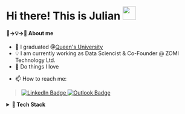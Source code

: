
# Hi there! This is Julian <img src="https://media.giphy.com/media/hvRJCLFzcasrR4ia7z/giphy.gif" width="35">
#### 🐣→💡→🚀 About me

- 🐣 I graduated @[Queen's University](https://queensu.ca/)
- 💡 I am currently working as Data Sciencist & Co-Founder @ ZOMI Technology Ltd.
- 🚀 Do things I love

<!-- - 👯 I’m looking to collaborate on ...
- 🤔 I’m looking for help with ...-->

- 📫 How to reach me: 

> <a href="www.linkedin.com/in/junliangdai" target="_blank">
>   <img src="https://img.shields.io/badge/-LinkedIn-0e76a8?style=for-the-badge&logo=Linkedin&logoColor=white" alt="LinkedIn Badge" />
> </a>
> <a href="mailto:daijulian419@gmail.com" target="_blank">
>   <img src="https://img.shields.io/badge/-Outlook-0078D4?style=for-the-badge&logo=microsoftoutlook&logoColor=white" alt="Outlook Badge" />
> </a>

<details>
  <summary><b>🔧 Tech Stack</b></summary>
  <br/>

#### 🗣️ Languages
![Python](https://img.shields.io/badge/python-%2314354C.svg?&style=for-the-badge&logo=python&logoColor=white)
![R](https://img.shields.io/badge/R-%23276DC3.svg?&style=for-the-badge&logo=r&logoColor=white)
![Solidity](https://img.shields.io/badge/solidity-%23363636?style=for-the-badge&logo=solidity)
![Go](https://img.shields.io/badge/go-00ADD8?style=for-the-badge&logo=go&logoColor=white)
![Latex](https://img.shields.io/badge/latex-008080?style=for-the-badge&logo=latex)



#### 💾 Databases and Data Warehouses
![Hive](https://img.shields.io/badge/apachehive-%23FDEE21?style=for-the-badge&logo=apachehive&logoColor=black)![Postgres](https://img.shields.io/badge/postgres-%23316192.svg?style=for-the-badge&logo=postgresql&logoColor=white)
![MySQL](https://img.shields.io/badge/mysql-%2300f.svg?style=for-the-badge&logo=mysql&logoColor=white)
![MongoDB](https://img.shields.io/badge/MongoDB-%234ea94b.svg?style=for-the-badge&logo=mongodb&logoColor=white)

#### 🖥️ ML/DL
![NumPy](https://img.shields.io/badge/numpy-%23013243.svg?style=for-the-badge&logo=numpy&logoColor=white)
![Pandas](https://img.shields.io/badge/pandas-%23150458.svg?style=for-the-badge&logo=pandas&logoColor=white)
![SciPy](https://img.shields.io/badge/SciPy-%230C55A5.svg?style=for-the-badge&logo=scipy&logoColor=%white)
![scikit-learn](https://img.shields.io/badge/scikit--learn-%23F7931E.svg?style=for-the-badge&logo=scikit-learn&logoColor=white)
![PyTorch](https://img.shields.io/badge/PyTorch-%23EE4C2C.svg?style=for-the-badge&logo=PyTorch&logoColor=white)
![TensorFlow](https://img.shields.io/badge/TensorFlow-%23FF6F00.svg?style=for-the-badge&logo=TensorFlow&logoColor=white)
![Keras](https://img.shields.io/badge/Keras-%23D00000.svg?style=for-the-badge&logo=Keras&logoColor=white)
![Matplotlib](https://img.shields.io/badge/Matplotlib-%23ffffff.svg?style=for-the-badge&logo=Matplotlib&logoColor=black)
![Plotly](https://img.shields.io/badge/Plotly-%233F4F75.svg?style=for-the-badge&logo=plotly&logoColor=white)

#### 📚 Frameworks, Platforms and Libraries
![Flask](https://img.shields.io/badge/flask-%23000000?style=for-the-badge&logo=flask)
![Spark](https://img.shields.io/badge/apachespark-%23E25A1C?style=for-the-badge&logo=apachehive)
![Anaconda](https://img.shields.io/badge/Anaconda-%2344A833.svg?style=for-the-badge&logo=anaconda&logoColor=white)
![elasticsearch](https://img.shields.io/badge/elasticsearch-%23005571?style=for-the-badge&logo=elasticsearch)


#### ☁️ Hosting/SaaS
![Google Cloud](https://img.shields.io/badge/GoogleCloud-%234285F4.svg?style=for-the-badge&logo=google-cloud&logoColor=white)
![AWS](https://img.shields.io/badge/AWS-%23FF9900.svg?style=for-the-badge&logo=amazon-aws&logoColor=white)
![Vercel](https://img.shields.io/badge/vercel-%23000000.svg?style=for-the-badge&logo=vercel&logoColor=white)
![Cloudflare](https://img.shields.io/badge/Cloudflare-F38020?style=for-the-badge&logo=Cloudflare&logoColor=white)

#### 💻 IDEs/Editors
![Jupyter Notebook](https://img.shields.io/badge/jupyter-%23FA0F00.svg?style=for-the-badge&logo=jupyter&logoColor=white)
![Obsidian](https://img.shields.io/badge/Obsidian-%23483699.svg?style=for-the-badge&logo=obsidian&logoColor=white)
![RStudio](https://img.shields.io/badge/RStudio-4285F4?style=for-the-badge&logo=rstudio&logoColor=white)
![Visual Studio](https://img.shields.io/badge/Visual%20Studio-5C2D91.svg?style=for-the-badge&logo=visual-studio&logoColor=white) -->


#### 🕓 Version Control
![Git](https://img.shields.io/badge/git%20-%23F05033.svg?&style=for-the-badge&logo=git&logoColor=white)
![GitHub](https://img.shields.io/badge/github%20-%23121011.svg?&style=for-the-badge&logo=github&logoColor=white)
![GitHub Actions](https://img.shields.io/badge/github%20actions%20-%232671E5.svg?&style=for-the-badge&logo=github%20actions&logoColor=white)

#### 🥅 Other
![Jira](https://img.shields.io/badge/jira-%230A0FFF.svg?style=for-the-badge&logo=jira&logoColor=white)
![Confluence](https://img.shields.io/badge/confluence-%23172BF4.svg?style=for-the-badge&logo=confluence&logoColor=white)
![Tableau](https://img.shields.io/badge/Tableau-E97627?style=for-the-badge&logo=Tableau&logoColor=white)
![Markdown](https://img.shields.io/badge/markdown-%23000000.svg?&style=for-the-badge&logo=markdown&logoColor=white)
![Docker](https://img.shields.io/badge/docker%20-%230db7ed.svg?&style=for-the-badge&logo=docker&logoColor=white)
![Google Search Console](https://img.shields.io/badge/googlesearchconsole%20-%23458CF5?style=for-the-badge&logo=Google-Search-Console&logoColor=white)
![Google Analytics](https://img.shields.io/badge/googleanalytics%20-%23E37400?style=for-the-badge&logo=Google-Analytics&logoColor=white)



<!---
## <img src="https://media.giphy.com/media/iY8CRBdQXODJSCERIr/giphy.gif" width="25"> Github status
<p><img src="https://github-readme-stats.vercel.app/api?username=mrnabiz&amp;show_icons=true" style="height:250px; width:520px" /> <img src="https://github-readme-stats.vercel.app/api/top-langs?username=mrnabiz&amp;show_icons=true&amp;layout=compact" style="height:250px; width:460px" /></p> 
-->
</details>
